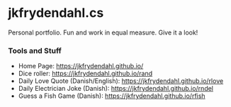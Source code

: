 # jkfrydendahl.cs
Personal portfolio. Fun and work in equal measure. Give it a look!

### Tools and Stuff
- Home Page: https://jkfrydendahl.github.io/
- Dice roller: https://jkfrydendahl.github.io/rand
- Daily Love Quote (Danish/English): https://jkfrydendahl.github.io/rlove
- Daily Electrician Joke (Danish): https://jkfrydendahl.github.io/rndel
- Guess a Fish Game (Danish): https://jkfrydendahl.github.io/rfish
